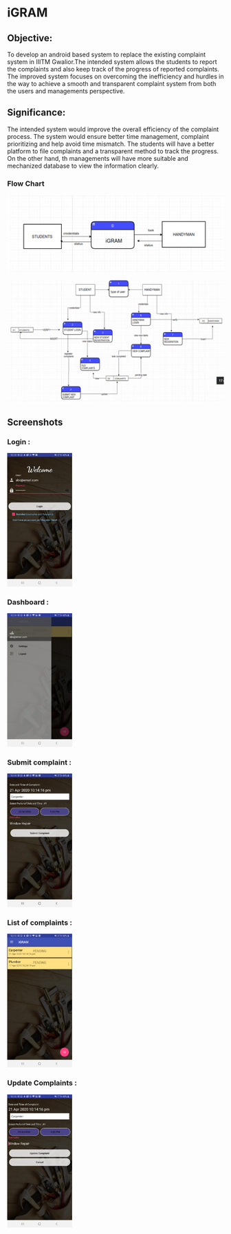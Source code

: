 # iGRAM

## Objective:	
To develop an android based  system to replace  the existing complaint system in IIITM Gwalior.The intended system allows the students to report the complaints and also keep track of the progress of reported complaints. The improved system focuses on overcoming the inefficiency and hurdles in the way to achieve a smooth and transparent complaint system from both the users and managements perspective.

## Significance:
The intended system would improve the overall efficiency of the complaint process. The system would ensure better time management, complaint prioritizing and help avoid time mismatch. The students will have a better platform to file complaints and a transparent method to track the progress. On the other hand, th managements will have more suitable and mechanized database to view the information clearly.

### Flow Chart
![](docs/screenshots/DATA_FLOW_1.png)

![](docs/screenshots/DATA_FLOW_2.png)

## Screenshots
### Login : 
<img src="docs/screenshots/login.jfif" width="30%">

### Dashboard : 
<img src="docs/screenshots/dashboard.jfif" width="30%">

### Submit complaint : 
<img src="docs/screenshots/complaint.jfif" width="30%">

### List of complaints : 
<img src="docs/screenshots/complaints.jfif" width="30%">

### Update Complaints : 
<img src="docs/screenshots/update_del.jfif" width="30%">
